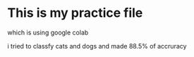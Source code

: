 # This is my practice file
which is using google colab

i tried to classfy cats and dogs and made 88.5% of accruracy
